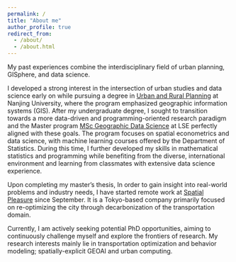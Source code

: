 ```yaml
---
permalink: /
title: "About me"
author_profile: true
redirect_from: 
  - /about/
  - /about.html
---
```


My past experiences combine the interdisciplinary field of urban planning, GISphere, and data science. 

I developed a strong interest in the intersection of urban studies and data science early on while pursuing a degree in [Urban and Rural Planning](https://arch.nju.edu.cn/) at Nanjing University, where the program emphasized geographic information systems (GIS). After my undergraduate degree, I sought to transition towards a more data-driven and programming-oriented research paradigm and the Master program [MSc Geographic Data Science](https://www.lse.ac.uk/study-at-lse/graduate/msc-geographic-data-science) at LSE perfectly aligned with these goals. The program focuses on spatial econometrics and data science, with machine learning courses offered by the Department of Statistics. During this time, I further developed my skills in mathematical statistics and programming while benefiting from the diverse, international environment and learning from classmates with extensive data science experience.

Upon completing my master’s thesis, In order to gain insight into real-world problems and industry needs, I have started remote work at [Spatial Pleasure](https://spatial-pleasure.xyz/en/page/2/) since September. It is a Tokyo-based company primarily focused on re-optimizing the city through decarbonization of the transportation domain.

Currently, I am actively seeking potential PhD opportunities, aiming to continuously challenge myself and explore the frontiers of research. My research interests mainly lie in transportation optimization and behavior modeling; spatially-explicit GEOAI and urban computing.

<!-- ------ -->
<!-- **Hobbies** -->
<!-- In my spare time, I enjoy following various mystery, fantasy and science fiction novels, TV shows, and podcasts. It would be great if I could become an amateur illustrator of sci-fi novels in the future!  -->
<!-- I relate somewhat to the word Neophile, as I am a person who holds a positive attitude toward new things, innovation, and change. I have a strong enthusiasm for new technologies and emerging ideas, which might be the underlying motivation driving me to continuously study in data science field. 放侧边栏吧--> 


<!-- **Markdown generator**
------ -->

<!-- Example: editing a markdown file for a talk
![Editing a markdown file for a talk](/images/editing-talk.png) -->

<!-- <div id="artCarousel" class="carousel slide" data-ride="carousel">
  <ol class="carousel-indicators">
    <li data-target="#artCarousel" data-slide-to="0" class="active"></li>
    <li data-target="#artCarousel" data-slide-to="1"></li>
    <li data-target="#artCarousel" data-slide-to="2"></li>
  </ol>
  <div class="carousel-inner">
    <div class="carousel-item active">
      <img src="/images/ENFP.png" class="d-block w-100" alt="Art 1">
      <div class="carousel-caption d-none d-md-block">
        <h5>Art Title 1</h5>
        <p>Happiness: 30.45 | Smile value: 25.99</p>
      </div>
    </div>
    <div class="carousel-item">
      <img src="/images/INFJ.png" class="d-block w-100" alt="Art 2">
      <div class="carousel-caption d-none d-md-block">
        <h5>Art Title 2</h5>
        <p>Happiness: 69.20 | Smile value: 62.83</p>
      </div>
    </div>
    <div class="carousel-item">
      <img src="/images/ENTP.png" class="d-block w-100" alt="Art 3">
      <div class="carousel-caption d-none d-md-block">
        <h5>Art Title 3</h5>
        <p>Happiness: 99.59 | Smile value: 92.33</p>
      </div>
    </div>
  </div>
  <a class="carousel-control-prev" href="#artCarousel" role="button" data-slide="prev">
    <span class="carousel-control-prev-icon" aria-hidden="true"></span>
    <span class="sr-only">Previous</span>
  </a>
  <a class="carousel-control-next" href="#artCarousel" role="button" data-slide="next">
    <span class="carousel-control-next-icon" aria-hidden="true"></span>
    <span class="sr-only">Next</span>
  </a>
</div>

Try to insert interactive plots
<iframe src="images/recreation_data.html" width="100%" height="600px" frameborder="0"></iframe> -->